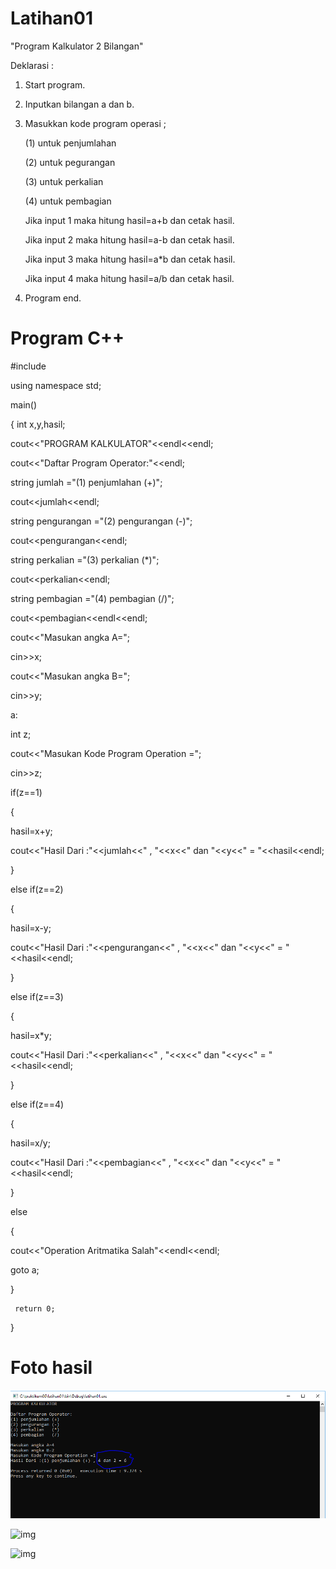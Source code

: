 # Latihan01

"Program Kalkulator 2 Bilangan"

 Deklarasi :
 1. Start program.
 2. Inputkan bilangan a dan b.
 3. Masukkan kode program operasi ;
 
    (1) untuk penjumlahan
    
    (2) untuk pegurangan
    
    (3) untuk perkalian
    
    (4) untuk pembagian
    
    Jika input 1 maka hitung hasil=a+b dan cetak hasil.
    
    Jika input 2 maka hitung hasil=a-b dan cetak hasil.
    
    Jika input 3 maka hitung hasil=a*b dan cetak hasil.
    
    Jika input 4 maka hitung hasil=a/b dan cetak hasil.
    
4. Program end.

# Program C++

#include <iostream>

using namespace std;

main()

{
   int x,y,hasil;
   
   cout<<"PROGRAM KALKULATOR"<<endl<<endl;
   
   cout<<"Daftar Program Operator:"<<endl;
   
   string jumlah ="(1) penjumlahan (+)";
   
   cout<<jumlah<<endl;
   
   string pengurangan ="(2) pengurangan (-)";
   
   cout<<pengurangan<<endl;
   
   string perkalian ="(3) perkalian   (*)";
   
   cout<<perkalian<<endl;
   
   string pembagian ="(4) pembagian   (/)";
   
   cout<<pembagian<<endl<<endl;

   cout<<"Masukan angka A=";
   
   cin>>x;
   
   cout<<"Masukan angka B=";
   
   cin>>y;
   
   a:

   int z;
   
   cout<<"Masukan Kode Program Operation =";
   
   cin>>z;

   if(z==1)
   
   {
   
   hasil=x+y;
   
   cout<<"Hasil Dari :"<<jumlah<<" , "<<x<<" dan "<<y<<" = "<<hasil<<endl;
   
   }
   
   else if(z==2)
   
   {
   
   hasil=x-y;
   
   cout<<"Hasil Dari :"<<pengurangan<<" , "<<x<<" dan "<<y<<" = "<<hasil<<endl;
   
   }
   
   else if(z==3)
   
   {
   
   hasil=x*y;
   
   cout<<"Hasil Dari :"<<perkalian<<" , "<<x<<" dan "<<y<<" = "<<hasil<<endl;
   
   }
   
   else if(z==4)
   
   {
   
   hasil=x/y;
   
   cout<<"Hasil Dari :"<<pembagian<<" , "<<x<<" dan "<<y<<" = "<<hasil<<endl;
   
   }
   
   else
   
   {
   
   cout<<"Operation Aritmatika Salah"<<endl<<endl;

   goto a;
   
   }
   
     return 0;
     
}

# Foto hasil
![img](https://github.com/arifhanifanudin/praktikum06/blob/master/latihan01/hasil01.PNG)

![img]()

![img]()

